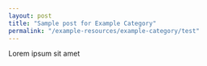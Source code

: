 ```yaml
---
layout: post
title: "Sample post for Example Category"
permalink: "/example-resources/example-category/test"
---
```

Lorem ipsum sit amet
